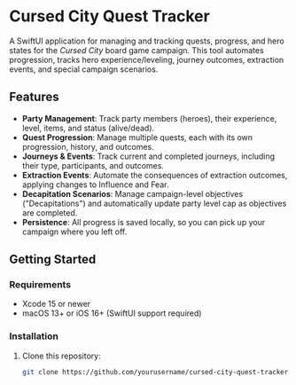 # Cursed City Quest Tracker

A SwiftUI application for managing and tracking quests, progress, and hero states for the *Cursed City* board game campaign. This tool automates progression, tracks hero experience/leveling, journey outcomes, extraction events, and special campaign scenarios.

## Features

- **Party Management**: Track party members (heroes), their experience, level, items, and status (alive/dead).
- **Quest Progression**: Manage multiple quests, each with its own progression, history, and outcomes.
- **Journeys & Events**: Track current and completed journeys, including their type, participants, and outcomes.
- **Extraction Events**: Automate the consequences of extraction outcomes, applying changes to Influence and Fear.
- **Decapitation Scenarios**: Manage campaign-level objectives ("Decapitations") and automatically update party level cap as objectives are completed.
- **Persistence**: All progress is saved locally, so you can pick up your campaign where you left off.

## Getting Started

### Requirements

- Xcode 15 or newer
- macOS 13+ or iOS 16+ (SwiftUI support required)

### Installation

1. Clone this repository:
    ```sh
    git clone https://github.com/yourusername/cursed-city-quest-tracker.git
